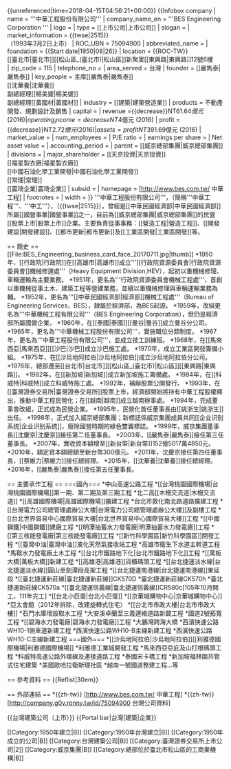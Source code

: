 {{unreferenced|time=2018-04-15T04:56:21+00:00}}
{{Infobox company 
| name                 = '''中華工程股份有限公司'''
| company_name_en      = '''BES Engineering Corporation  '''
| logo                 =
| type                 = [[上市公司|上市公司]]
| slogan               =
| market_information   = {{twse|2515}}<br />（1993年3月2日上市）
| ROC_UBN              = 75094900
| abbreviated_name     =
| foundation           = {{Start date|1950|08|26}}
| location             = {{ROC-TW}}<br />[[臺北市|臺北市]][[松山區_(臺北市)|松山區]]新聚里[[東興路|東興路]]12號6樓<br />
| zip_code             = 115
| telephone_no         =
| area_served          = 台灣
| founder              = [[嚴雋泰|嚴雋泰]]
| key_people           = 主席[[嚴雋泰|嚴雋泰]]<br />[[沈華養|沈華養]]<br />副總經理[[楊美媛|楊美媛]]<br />副總經理[[黃國材|黃國材]]
| industry             = [[建築|建築營造業]]
| products             = 不動產開發、規劃設計及銷售
| capital              = 
| revenue              ={{decrease}}NT$61.64億元 (2016)
| operating_income     ={{decrease}}NT$4億元 (2016)
| profit               ={{decrease}}NT$2.72億元 (2016)
| assets               ={{profit}}NT$391.69億元 (2016)
| market_value         =
| num_employees        =
| P/E ratio            =
| earnings per share   =
| Net asset value      =
| accounting_period    =
| parent               = [[威京總部集團|威京總部集團]]
| divisions            =
| major_shareholder    = [[天京投資|天京投資]]<br />[[福星製衣廠|福星製衣廠]]<br />[[中國石油化學工業開發|中國石油化學工業開發]]<br />[[常理|常理]]<br />[[震琦企業|震琦企業]]
| subsid               =
| homepage             = [http://www.bes.com.tw/ 中華工程]
| footnotes            =
| width                =
}}
'''中華工程股份有限公司'''，（簡稱'''中華工程'''、'''中工'''），（{{twse|2515}}），曾經是[[中華民國經濟部|中華民國經濟部]]所屬[[國營事業|國營事業]]之一，目前為[[威京總部集團|威京總部集團]]的民營[[股票上市|股票上市]]企業。主要負責從事事務：[[營造工程|營造工程]]、[[開發建設|開發建設]]、[[都市更新|都市更新]]及[[工業區開發|工業區開發]]等。

== 簡史 ==
[[File:BES_Engineering_business_card_face_20170711.jpg|thumb]]
*1950年，[[行政院|行政院]]在[[高雄市|高雄市]]成立'''[[行政院資源委員會|行政院資源委員會]]機械修運處'''（Heavy Equipment Division,HEV），起初以重機械修理、車輛運輸為主要業務。
*1951年，更名為'''行政院資源委員會機械工程處'''，首創以重機械從事土木、建築工程等營建業務，並續以重機械修理與車輛運輸業務為輔。
*1952年，更名為'''[[中華民國經濟部|經濟部]]機械工程處'''（Bureau of Engineering Services，BES），隸屬於經濟部，為BES起源。
*1959年，改組更名為'''中華機械工程有限公司'''（BES Engineering Corporation），但仍是經濟部所屬國營企業。
*1960年，在[[泰國|泰國]][[曼谷|曼谷]]成立曼谷分公司。
*1965年，更名為'''中華機械工程股份有限公司'''，實施職位分類制度。
*1967年，更名為'''中華工程股份有限公司'''，並成立技工訓練班。
*1968年，在[[馬來西亞|馬來西亞]][[沙巴|沙巴]]成立沙巴施工處。
*1970年，成立工業區開發籌備小組。
*1975年，在[[沙烏地阿拉伯|沙烏地阿拉伯]]成立沙烏地阿拉伯分公司。
*1976年，總部遷至[[台北市|台北市]][[松山區_(臺北市)|松山區]][[東興路|東興路]]。
*1982年，在[[新加坡|新加坡]]成立新加坡施工籌備處。
*1984年，在[[科威特|科威特]]成立科威特施工處。
*1992年，補辦股票公開發行。
*1993年，在[[臺灣證券交易所|臺灣證券交易所]]股票上市，經濟部開始將持有中華工程股權釋出，推動中華工程民營化；在[[越南|越南]]成立越南辦事處。
*1994年，完成董事會改組，正式成為民營企業。
*1995年，民營化首任董事長由[[姚浙生|姚浙生]]出任。
*1998年，正式加入威京總部集團；新標誌係威京集團成員共同[[企业识别系统|企业识别系统]]，廢除國營時期的綠色雙翼標誌。
*1999年，威京集團董事長[[沈慶京|沈慶京]]接任第二任董事長。
*2003年，[[嚴雋泰|嚴雋泰]]接任第三任董事長。
*2007年，實收資本額增至[[新台幣|新台幣]]152億5017萬4850元。
*2010年，額定資本額總額至新台幣300億元。
*2011年，沈慶京接任第四任董事長，[[蔡維力|蔡維力]]接任總經理。
*2015年，[[沈華養|沈華養]]接任總經理。
*2016年，[[嚴雋泰|嚴雋泰]]接任第五任董事長。

== 主要承作工程 ==
===國內===
*中山高速公路工程
*[[台灣桃園國際機場|台灣桃園國際機場]]第一期、第二期及第三期工程
*北二高[[木柵交流道|木柵交流道]]
*[[高雄國際機場|高雄國際機場]]擴建工程
*台北市敦化南北路道路擴建工程
*[[台灣電力公司總管理處辦公大樓|台灣電力公司總管理處辦公大樓]]及副樓工程
*[[台北世界貿易中心國際貿易大樓|台北世界貿易中心國際貿易大樓]]工程
*[[中國鋼鐵|中國鋼鐵]]建廠工程
*[[明潭抽蓄水力發電廠|明潭抽蓄水力發電廠]]工程
*[[第三核能發電廠|第三核能發電廠]]工程
*[[新竹科學園區|新竹科學園區]]開發工程
*[[臺灣中油|臺灣中油]]液化天然氣接收站工程
*高雄市衛生下水道主幹道工程
*馬鞍水力發電廠土木工程
*[[台北市鐵路地下化|台北市鐵路地下化]]工程
*[[萬板大橋|萬板大橋]]新建工程
*[[高雄港|高雄港]]貨櫃碼頭工程
*[[台北捷運淡水線|台北捷運淡水線]]圓山至劍潭段高架工程
*[[台北捷運南港線|台北捷運南港線]]東延段
*[[臺北捷運新莊線|臺北捷運新莊線]]CK570D
*臺北捷運新莊線CK570h
*臺北捷運新莊線CK570a
*[[臺北捷運信義線|臺北捷運信義線]]CR580c[105年10月開工，111年完工] 
*[[台北小巨蛋|台北小巨蛋]]
*[[京華城購物中心|京華城購物中心]]
*亞太會館（2012年拆除，改建旋轉式住宅）
*[[台北市市政大樓|台北市市政大樓]]
*石門水庫增設取水工程
*大安溪卓蘭至三義連絡道路新闢工程
*國道2號拓寬工程
*[[碧海水力發電廠|碧海水力發電廠]]工程
*大鵬灣跨海大橋
*西濱快速公路WH10-1側車道新建工程
*西濱快速公路WH10-B主線新建工程
*西濱快速公路WH10-C主線新建工程
===國外===
*[[沙烏地阿拉伯|沙烏地阿拉伯]][[利雅德國際機場|利雅德國際機場]]
*利雅德工業城開發工程
*馬來西亞亞庇及山打根碼頭工程
*科威特高速公路外環線及連接道路工程
*泰國宋卡橋工程
*新加坡福林園共管式住宅建築
*美國歐哈拉衛斯理社區
*越南一號國道整建工程…等

== 參考資料 ==
{{Reflist|30em}}

== 外部連結 ==
*{{zh-tw}} [http://www.bes.com.tw/ 中華工程]
*{{zh-tw}} [http://company.g0v.ronny.tw/id/75094900 台灣公司資料]

{{台灣建築公司（上市）}}
{{Portal bar|台灣|建築|企業}}

[[Category:1950年建立|B]]
[[Category:1950年台灣建立|B]]
[[Category:1950年成立的公司|B]]
[[Category:台灣建築公司|B]]
[[Category:臺灣證券交易所上市公司|2]]
[[Category:威京集團|B]]
[[Category:總部位於臺北市松山區的工商業機構|B]]